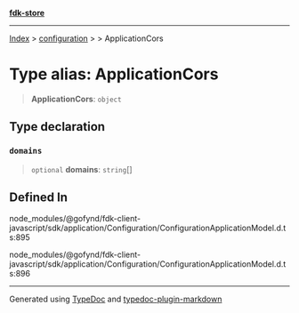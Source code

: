 [**fdk-store**](../../../README.md)
***

[Index](../../../API.md) > [configuration](../../README.md) > [<internal>](../README.md) > ApplicationCors

# Type alias: ApplicationCors

> **ApplicationCors**: `object`

## Type declaration

### `domains`

> `optional` **domains**: `string`[]

## Defined In

node\_modules/@gofynd/fdk-client-javascript/sdk/application/Configuration/ConfigurationApplicationModel.d.ts:895

node\_modules/@gofynd/fdk-client-javascript/sdk/application/Configuration/ConfigurationApplicationModel.d.ts:896

***
Generated using [TypeDoc](https://typedoc.org/) and [typedoc-plugin-markdown](https://www.npmjs.com/package/typedoc-plugin-markdown)
